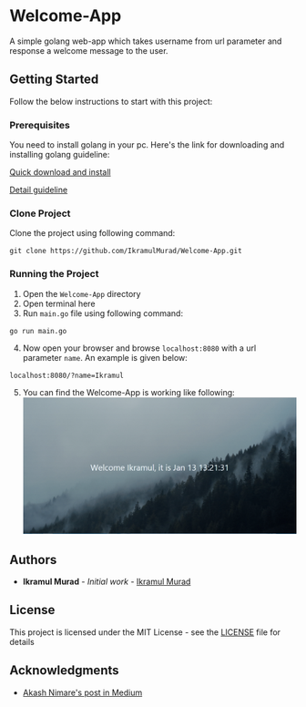# Welcome-App
A simple golang web-app which takes username from url parameter and response a welcome message to the user.

## Getting Started
Follow the below instructions to start with this project:

### Prerequisites
You need to install golang in your pc. Here's the link for downloading and installing golang guideline:

[Quick download and install](https://golang.org/dl/)

[Detail guideline](https://golang.org/doc/install)

### Clone Project
Clone the project using following command:

```
git clone https://github.com/IkramulMurad/Welcome-App.git
```

### Running the Project
1. Open the ```Welcome-App``` directory
2. Open terminal here
3. Run ```main.go``` file using following command:
```
go run main.go
```
4. Now open your browser and browse ```localhost:8080``` with a url parameter ```name```. An example is given below:
```
localhost:8080/?name=Ikramul
```
5. You can find the Welcome-App is working like following:
![Screenshot](/screenshots/screenshot.PNG)

## Authors
* **Ikramul Murad** - *Initial work* - [Ikramul Murad](https://github.com/IkramulMurad)

## License
This project is licensed under the MIT License - see the [LICENSE](LICENSE) file for details

## Acknowledgments
* [Akash Nimare's post in Medium](https://medium.com/@meakaakka/a-beginners-guide-to-writing-a-kickass-readme-7ac01da88ab3)